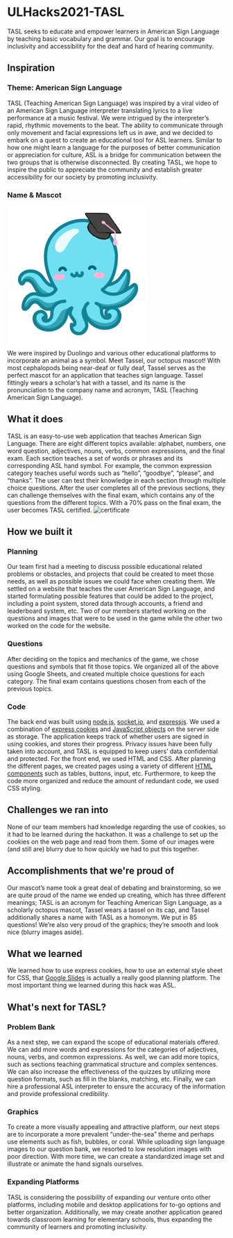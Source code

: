 # ULHacks2021-TASL
TASL seeks to educate and empower learners in American Sign Language by teaching basic vocabulary and grammar. Our goal is to encourage inclusivity and accessibility for the deaf and hard of hearing community.

## Inspiration
### Theme: American Sign Language
TASL (Teaching American Sign Language) was inspired by a viral video of an American Sign Language interpreter translating lyrics to a live performance at a music festival. We were intrigued by the interpreter’s rapid, rhythmic movements to the beat. The ability to communicate through only movement and facial expressions left us in awe, and we decided to embark on a quest to create an educational tool for ASL learners. Similar to how one might learn a language for the purposes of better communication or appreciation for culture, ASL is a bridge for communication between the two groups that is otherwise disconnected. By creating TASL, we hope to inspire the public to appreciate the community and establish greater accessibility for our society by promoting inclusivity.

### Name & Mascot
![Tassel](https://raw.githubusercontent.com/KathleenX7/ULHacks2021-TASL/main/Images/Logo/Mascot.png)  
We were inspired by Duolingo and various other educational platforms to incorporate an animal as a symbol. Meet Tassel, our octopus mascot! With most cephalopods being near-deaf or fully deaf, Tassel serves as the perfect mascot for an application that teaches sign language. Tassel fittingly wears a scholar’s hat with a tassel, and its name is the pronunciation to the company name and acronym, TASL (Teaching American Sign Language). 

## What it does
TASL is an easy-to-use web application that teaches American Sign Language. There are eight different topics available: alphabet, numbers, one word question, adjectives, nouns, verbs, common expressions, and the final exam. Each section teaches a set of words or phrases and its corresponding ASL hand symbol. For example, the common expression category teaches useful words such as “hello”, “goodbye”, “please”, and “thanks”. The user can test their knowledge in each section through multiple choice questions. After the user completes all of the previous sections, they can challenge themselves with the final exam, which contains any of the questions from the different topics. With a 70% pass on the final exam, the user becomes TASL certified. 
![certificate](https://media.discordapp.net/attachments/875911181104209994/876336482867101716/Slideshow.png)

## How we built it
### Planning 
Our team first had a meeting to discuss possible educational related problems or obstacles, and projects that could be created to meet those needs, as well as possible issues we could face when creating them. We settled on a website that teaches the user American Sign Language, and started formulating possible features that could be added to the project, including a point system, stored data through accounts, a friend and leaderboard system, etc. Two of our members started working on the questions and images that were to be used in the game while the other two worked on the code for the website. 

### Questions
After deciding on the topics and mechanics of the game, we chose questions and symbols that fit those topics. We organized all of the above using Google Sheets, and created multiple choice questions for each category. The final exam contains questions chosen from each of the previous topics. 

### Code
The back end was built using [node.js](https://nodejs.org/en/), [socket.io](https://socket.io/), and [expressjs](https://expressjs.com/). We used a combination of [express cookies](http://expressjs.com/en/resources/middleware/cookie-parser.html) and [JavaScript objects](https://developer.mozilla.org/en-US/docs/Web/JavaScript/Reference/Global_Objects/Object) on the server side as storage. The application keeps track of whether users are signed in using cookies, and stores their progress. Privacy issues have been fully taken into account, and TASL is equipped to keep users’ data confidential and protected. For the front end, we used HTML and CSS. After planning the different pages, we created pages using a variety of different [HTML components](https://developer.mozilla.org/en-US/) such as tables, buttons, input, etc. Furthermore, to keep the code more organized and reduce the amount of redundant code, we used CSS styling.

## Challenges we ran into
None of our team members had knowledge regarding the use of cookies, so it had to be learned during the hackathon. It was a challenge to set up the cookies on the web page and read from them. Some of our images were (and still are) blurry due to how quickly we had to put this together.

## Accomplishments that we're proud of
Our mascot’s name took a great deal of debating and brainstorming, so we are quite proud of the name we ended up creating, which has three different meanings; TASL is an acronym for Teaching American Sign Language, as a scholarly octopus mascot, Tassel wears a tassel on its cap, and Tassel additionally shares a name with TASL as a homonym. We put in 85 questions! We’re also very proud of the graphics; they’re smooth and look nice (blurry images aside).

## What we learned
We learned how to use express cookies, how to use an external style sheet for CSS, that [Google Slides](https://docs.google.com/presentation) is actually a really good planning platform. The most important thing we learned during this hack was ASL.

## What's next for TASL?
### Problem Bank
As a next step, we can expand the scope of educational materials offered. We can add more words and expressions for the categories of adjectives, nouns, verbs, and common expressions. As well, we can add more topics, such as sections teaching grammatical structure and complex sentences. We can also increase the effectiveness of the quizzes by utilizing more question formats, such as fill in the blanks, matching, etc. Finally, we can hire a professional ASL interpreter to ensure the accuracy of the information and provide professional credibility.

### Graphics
To create a more visually appealing and attractive platform, our next steps are to incorporate a more prevalent “under-the-sea” theme and perhaps use elements such as fish, bubbles, or coral. While uploading sign language images to our question bank, we resorted to low resolution images with poor direction. With more time, we can create a standardized image set and illustrate or animate the hand signals ourselves. 

### Expanding Platforms
TASL is considering the possibility of expanding our venture onto other platforms, including mobile and desktop applications for to-go options and better organization. Additionally, we may create another application geared towards classroom learning for elementary schools, thus expanding the community of learners and promoting inclusivity.
